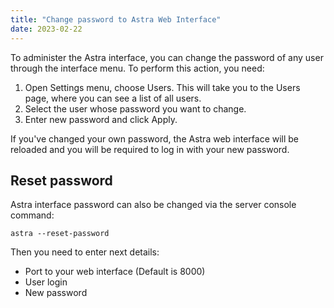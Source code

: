 ```yaml
---
title: "Change password to Astra Web Interface"
date: 2023-02-22
---
```


To administer the Astra interface, you can change the password of any user through the interface menu. To perform this action, you need:

1. Open Settings menu, choose Users. This will take you to the Users page, where you can see a list of all users.
2. Select the user whose password you want to change.
3. Enter new password and click Apply.

If you've changed your own password, the Astra web interface will be reloaded and you will be required to log in with your new password.

## Reset password

Astra interface password can also be changed via the server console command:

```
astra --reset-password
```

Then you need to enter next details:

- Port to your web interface (Default is 8000)
- User login
- New password
